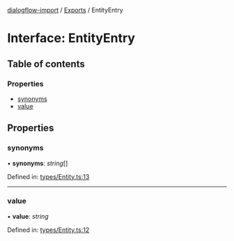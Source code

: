 [dialogflow-import](../README.md) / [Exports](../modules.md) / EntityEntry

# Interface: EntityEntry

## Table of contents

### Properties

- [synonyms](entityentry.md#synonyms)
- [value](entityentry.md#value)

## Properties

### synonyms

• **synonyms**: *string*[]

Defined in: [types/Entity.ts:13](https://github.com/edupsousa/dialogflow-import/blob/cb3143e/src/types/Entity.ts#L13)

___

### value

• **value**: *string*

Defined in: [types/Entity.ts:12](https://github.com/edupsousa/dialogflow-import/blob/cb3143e/src/types/Entity.ts#L12)
